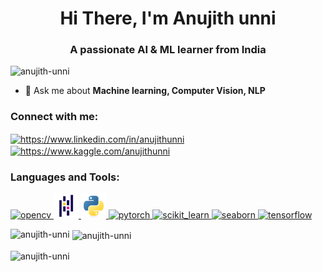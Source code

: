 <h1 align="center">Hi There, I'm Anujith unni</h1>
<h3 align="center">A passionate AI & ML learner from India</h3>

<p align="left"> <img src="https://komarev.com/ghpvc/?username=anujith-unni&label=Profile%20views&color=0e75b6&style=flat" alt="anujith-unni" /> </p>


- 💬 Ask me about **Machine learning, Computer Vision, NLP**

<h3 align="left">Connect with me:</h3>
<p align="left">
<a href="https://linkedin.com/in/https://www.linkedin.com/in/anujithunni" target="blank"><img align="center" src="https://raw.githubusercontent.com/rahuldkjain/github-profile-readme-generator/master/src/images/icons/Social/linked-in-alt.svg" alt="https://www.linkedin.com/in/anujithunni" height="30" width="40" /></a>
<a href="https://kaggle.com/https://www.kaggle.com/anujithunni" target="blank"><img align="center" src="https://raw.githubusercontent.com/rahuldkjain/github-profile-readme-generator/master/src/images/icons/Social/kaggle.svg" alt="https://www.kaggle.com/anujithunni" height="30" width="40" /></a>
</p>

<h3 align="left">Languages and Tools:</h3>
<p align="left"> <a href="https://opencv.org/" target="_blank" rel="noreferrer"> <img src="https://www.vectorlogo.zone/logos/opencv/opencv-icon.svg" alt="opencv" width="60" height="60"/> </a> <a href="https://pandas.pydata.org/" target="_blank" rel="noreferrer"> <img src="https://raw.githubusercontent.com/devicons/devicon/2ae2a900d2f041da66e950e4d48052658d850630/icons/pandas/pandas-original.svg" alt="pandas" width="40" height="40"/> </a> <a href="https://www.python.org" target="_blank" rel="noreferrer"> <img src="https://raw.githubusercontent.com/devicons/devicon/master/icons/python/python-original.svg" alt="python" width="40" height="40"/> </a> <a href="https://pytorch.org/" target="_blank" rel="noreferrer"> <img src="https://www.vectorlogo.zone/logos/pytorch/pytorch-icon.svg" alt="pytorch" width="40" height="40"/> </a> <a href="https://scikit-learn.org/" target="_blank" rel="noreferrer"> <img src="https://upload.wikimedia.org/wikipedia/commons/0/05/Scikit_learn_logo_small.svg" alt="scikit_learn" width="40" height="40"/> </a> <a href="https://seaborn.pydata.org/" target="_blank" rel="noreferrer"> <img src="https://seaborn.pydata.org/_images/logo-mark-lightbg.svg" alt="seaborn" width="40" height="40"/> </a> <a href="https://www.tensorflow.org" target="_blank" rel="noreferrer"> <img src="https://www.vectorlogo.zone/logos/tensorflow/tensorflow-icon.svg" alt="tensorflow" width="40" height="40"/> </a> </p>

<p><img align="left" src="https://github-readme-stats.vercel.app/api/top-langs?username=anujith-unni&show_icons=true&locale=en&layout=compact" alt="anujith-unni" /></p>

<p>&nbsp;<img align="center" src="https://github-readme-stats.vercel.app/api?username=anujith-unni&show_icons=true&locale=en" alt="anujith-unni" /></p>

<p><img align="center" src="https://github-readme-streak-stats.herokuapp.com/?user=anujith-unni&" alt="anujith-unni" /></p>
